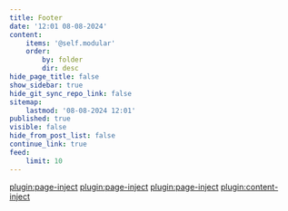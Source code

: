 ```yaml
---
title: Footer
date: '12:01 08-08-2024'
content:
    items: '@self.modular'
    order:
        by: folder
        dir: desc
hide_page_title: false
show_sidebar: true
hide_git_sync_repo_link: false
sitemap:
    lastmod: '08-08-2024 12:01'
published: true
visible: false
hide_from_post_list: false
continue_link: true
feed:
    limit: 10
---
```


[plugin:page-inject](/footer/_funded/)
[plugin:page-inject](/footer/_coordinated/)
[plugin:page-inject](/footer/logo-block/)
[plugin:content-inject](/footer/logo-block/)